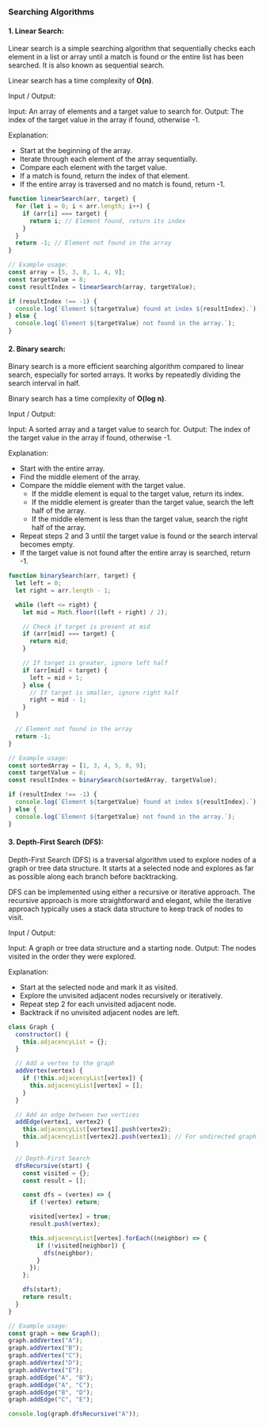 ### Searching Algorithms

#### 1. Linear Search:

Linear search is a simple searching algorithm that sequentially checks each element in a list or array until a match is found or the entire list has been searched. It is also known as sequential search.

Linear search has a time complexity of **O(n)**.

Input / Output:

Input: An array of elements and a target value to search for.
Output: The index of the target value in the array if found, otherwise -1.

Explanation:

- Start at the beginning of the array.
- Iterate through each element of the array sequentially.
- Compare each element with the target value.
- If a match is found, return the index of that element.
- If the entire array is traversed and no match is found, return -1.

```javascript
function linearSearch(arr, target) {
  for (let i = 0; i < arr.length; i++) {
    if (arr[i] === target) {
      return i; // Element found, return its index
    }
  }
  return -1; // Element not found in the array
}

// Example usage:
const array = [5, 3, 8, 1, 4, 9];
const targetValue = 8;
const resultIndex = linearSearch(array, targetValue);

if (resultIndex !== -1) {
  console.log(`Element ${targetValue} found at index ${resultIndex}.`);
} else {
  console.log(`Element ${targetValue} not found in the array.`);
}
```

#### 2. Binary search:

Binary search is a more efficient searching algorithm compared to linear search, especially for sorted arrays. It works by repeatedly dividing the search interval in half.

Binary search has a time complexity of **O(log n)**.

Input / Output:

Input: A sorted array and a target value to search for.
Output: The index of the target value in the array if found, otherwise -1.

Explanation:

- Start with the entire array.
- Find the middle element of the array.
- Compare the middle element with the target value.
  - If the middle element is equal to the target value, return its index.
  - If the middle element is greater than the target value, search the left half of the array.
  - If the middle element is less than the target value, search the right half of the array.
- Repeat steps 2 and 3 until the target value is found or the search interval becomes empty.
- If the target value is not found after the entire array is searched, return -1.

```javascript
function binarySearch(arr, target) {
  let left = 0;
  let right = arr.length - 1;

  while (left <= right) {
    let mid = Math.floor((left + right) / 2);

    // Check if target is present at mid
    if (arr[mid] === target) {
      return mid;
    }

    // If target is greater, ignore left half
    if (arr[mid] < target) {
      left = mid + 1;
    } else {
      // If target is smaller, ignore right half
      right = mid - 1;
    }
  }

  // Element not found in the array
  return -1;
}

// Example usage:
const sortedArray = [1, 3, 4, 5, 8, 9];
const targetValue = 8;
const resultIndex = binarySearch(sortedArray, targetValue);

if (resultIndex !== -1) {
  console.log(`Element ${targetValue} found at index ${resultIndex}.`);
} else {
  console.log(`Element ${targetValue} not found in the array.`);
}
```

#### 3. Depth-First Search (DFS):

Depth-First Search (DFS) is a traversal algorithm used to explore nodes of a graph or tree data structure. It starts at a selected node and explores as far as possible along each branch before backtracking.

DFS can be implemented using either a recursive or iterative approach. The recursive approach is more straightforward and elegant, while the iterative approach typically uses a stack data structure to keep track of nodes to visit.

Input / Output:

Input: A graph or tree data structure and a starting node.
Output: The nodes visited in the order they were explored.

Explanation:

- Start at the selected node and mark it as visited.
- Explore the unvisited adjacent nodes recursively or iteratively.
- Repeat step 2 for each unvisited adjacent node.
- Backtrack if no unvisited adjacent nodes are left.

```javascript
class Graph {
  constructor() {
    this.adjacencyList = {};
  }

  // Add a vertex to the graph
  addVertex(vertex) {
    if (!this.adjacencyList[vertex]) {
      this.adjacencyList[vertex] = [];
    }
  }

  // Add an edge between two vertices
  addEdge(vertex1, vertex2) {
    this.adjacencyList[vertex1].push(vertex2);
    this.adjacencyList[vertex2].push(vertex1); // For undirected graph
  }

  // Depth-First Search
  dfsRecursive(start) {
    const visited = {};
    const result = [];

    const dfs = (vertex) => {
      if (!vertex) return;

      visited[vertex] = true;
      result.push(vertex);

      this.adjacencyList[vertex].forEach((neighbor) => {
        if (!visited[neighbor]) {
          dfs(neighbor);
        }
      });
    };

    dfs(start);
    return result;
  }
}

// Example usage:
const graph = new Graph();
graph.addVertex("A");
graph.addVertex("B");
graph.addVertex("C");
graph.addVertex("D");
graph.addVertex("E");
graph.addEdge("A", "B");
graph.addEdge("A", "C");
graph.addEdge("B", "D");
graph.addEdge("C", "E");

console.log(graph.dfsRecursive("A"));
```
